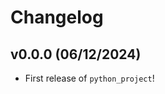 # Changelog

<!--next-version-placeholder-->

## v0.0.0 (06/12/2024)

- First release of `python_project`!
